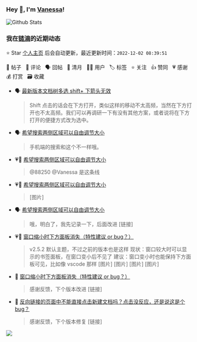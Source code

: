 ### Hey 👋, I'm [Vanessa](http://vanessa.b3log.org/)!

![Github Stats](https://github-readme-stats.vercel.app/api?username=Vanessa219&show_icons=true)

<!--events start -->

### 我在[链滴](https://ld246.com)的近期动态

⭐️ Star [个人主页](https://github.com/Vanessa219/Vanessa219) 后会自动更新，最近更新时间：`2022-12-02 08:39:51`

📝 帖子 &nbsp; 💬 评论 &nbsp; 🗣 回帖 &nbsp; 🌙 清月 &nbsp; 👨‍💻 用户 &nbsp; 🏷️ 标签 &nbsp; ⭐️ 关注 &nbsp; 👍 赞同 &nbsp; 💗 感谢 &nbsp; 💰 打赏 &nbsp; 🗃 收藏

* 🗣 [最新版本文档树多选 shift+ 下箭头无效](https://ld246.com/article/1669863120667/comment/1669906890284#comments)

  > Shift 点击的话会在下方打开，类似这样的移动不太高频，当然在下方打开也不太高频。我们可以再调研一下有没有其他方案，或者说将在下方打开的便捷方式改为选中。
* 🗣 [希望搜索两侧区域可以自由调节大小](https://ld246.com/article/1669739745472/comment/1669829039471#comments)

  > 手机端的搜索和这个不一样哦。
* 💗💬 [希望搜索两侧区域可以自由调节大小](https://ld246.com/article/1669739745472/comment/1669905708418#comments)

  > @88250 @Vanessa 是这条线
* 💗💬 [希望搜索两侧区域可以自由调节大小](https://ld246.com/article/1669739745472/comment/1669823345480#comments)

  > [图片]
* 🗣 [希望搜索两侧区域可以自由调节大小](https://ld246.com/article/1669739745472/comment/1669905708418#comments)

  > 哦，明白了，我先记录一下，后面改进 [链接]
* 💗📝 [窗口缩小时下方面板消失（特性建议 or bug？）](https://ld246.com/article/1669858316295)

  > v2.5.2 默认主题，不过之前的版本也是这样 现状：窗口较大时可以显示的书签面板，在窗口变小后不见了 建议：窗口变小时也能保持下方面板可见，比如像 vscode 那样 [图片] [图片] [图片] [图片]
* 💬 [窗口缩小时下方面板消失（特性建议 or bug？）](https://ld246.com/article/1669858316295/comment/1669905469206#comments)

  > 感谢反馈，下个版本改进 [链接]
* 💬 [反向链接的页面中不能直接点击新建文档吗？点击没反应，还是说这是个 bug？](https://ld246.com/article/1669899873622/comment/1669900352154#comments)

  > 感谢反馈，下个版本修复 [链接]


<!--events end -->

<a title="Hits" target="_blank" href="https://github.com/Vanessa219/Vanessa219"><img src="https://hits.b3log.org/Vanessa219/Vanessa219.svg"></a>
